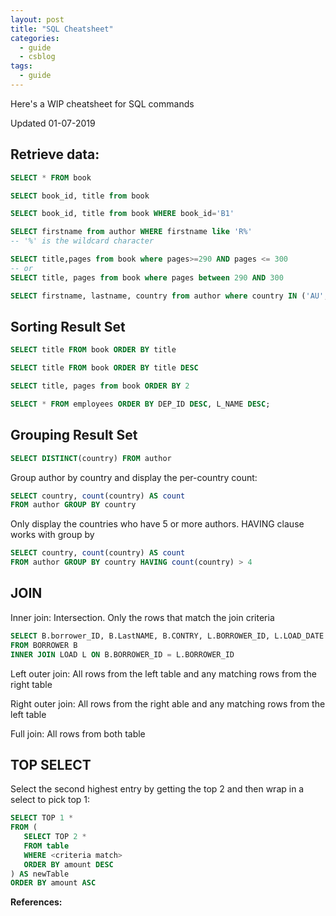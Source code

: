 ```yaml
---
layout: post
title: "SQL Cheatsheet"
categories:
  - guide
  - csblog
tags:
  - guide
---
```


Here's a WIP cheatsheet for SQL commands

Updated 01-07-2019
## Retrieve data:
```sql
SELECT * FROM book

SELECT book_id, title from book

SELECT book_id, title from book WHERE book_id='B1'

SELECT firstname from author WHERE firstname like 'R%'
-- '%' is the wildcard character

SELECT title,pages from book where pages>=290 AND pages <= 300
-- or
SELECT title, pages from book where pages between 290 AND 300

SELECT firstname, lastname, country from author where country IN ('AU', 'BR')
```

## Sorting Result Set
```sql
SELECT title FROM book ORDER BY title

SELECT title FROM book ORDER BY title DESC

SELECT title, pages from book ORDER BY 2

SELECT * FROM employees ORDER BY DEP_ID DESC, L_NAME DESC;
```

## Grouping Result Set
```sql
SELECT DISTINCT(country) FROM author
```

Group author by country and display the per-country count:
```sql
SELECT country, count(country) AS count
FROM author GROUP BY country
```

Only display the countries who have 5 or more authors. HAVING clause works with group by

```sql
SELECT country, count(country) AS count
FROM author GROUP BY country HAVING count(country) > 4
```
## JOIN
Inner join: Intersection. Only the rows that match the join criteria

```sql
SELECT B.borrower_ID, B.LastNAME, B.CONTRY, L.BORROWER_ID, L.LOAD_DATE
FROM BORROWER B
INNER JOIN LOAD L ON B.BORROWER_ID = L.BORROWER_ID
```

Left outer join: All rows from the left table and any matching rows from the right table

Right outer join: All rows from the right able and any matching rows from the left table

Full join: All rows from both table

## TOP SELECT
Select the second highest entry by getting the top 2 and then wrap in a select to pick top 1:

```sql
SELECT TOP 1 *
FROM (
   SELECT TOP 2 *
   FROM table
   WHERE <criteria match>
   ORDER BY amount DESC
) AS newTable
ORDER BY amount ASC
```
**References:**
